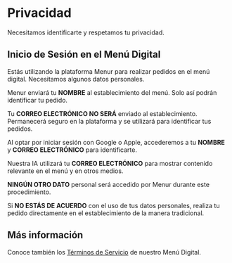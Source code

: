 # Privacidad

Necesitamos identificarte y respetamos tu privacidad.

## Inicio de Sesión en el Menú Digital

Estás utilizando la plataforma Menur para realizar pedidos en el menú digital. Necesitamos algunos datos personales.

Menur enviará tu **NOMBRE** al establecimiento del menú. Solo así podrán identificar tu pedido.

Tu **CORREO ELECTRÓNICO NO SERÁ** enviado al establecimiento. Permanecerá seguro en la plataforma y se utilizará para identificar tus pedidos.

Al optar por iniciar sesión con Google o Apple, accederemos a tu **NOMBRE** y **CORREO ELECTRÓNICO** para identificarte.

Nuestra IA utilizará tu **CORREO ELECTRÓNICO** para mostrar contenido relevante en el menú y en otros medios.

**NINGÚN OTRO DATO** personal será accedido por Menur durante este procedimiento.

Si **NO ESTÁS DE ACUERDO** con el uso de tus datos personales, realiza tu pedido directamente en el establecimiento de la manera tradicional.

## Más información

Conoce también los [Términos de Servicio](../../../terms/menu) de nuestro Menú Digital.
